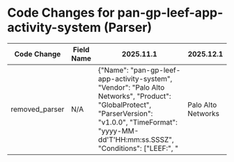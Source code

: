# Code Changes for pan-gp-leef-app-activity-system (Parser)

| Code Change | Field Name | 2025.11.1 | 2025.12.1 |
|-------------|------------|-----------|------------|
| removed_parser | N/A | {"Name": "pan-gp-leef-app-activity-system", "Vendor": "Palo Alto Networks", "Product": "GlobalProtect", "ParserVersion": "v1.0.0", "TimeFormat": "yyyy-MM-dd'T'HH:mm:ss.SSSZ", "Conditions": ["LEEF:", "|Palo Alto Networks|PAN-OS Syslog Integration|", "|cat=SYSTEM|", "|Subtype="], "Fields": ["\|ReceiveTime=({time}\d\d\d\d\/\d\d\/\d\d\s\d\d:\d\d:\d\d)", "User name:\s*({user}[\w\.\-\!\#\^\~]{1,40}\$?)", "IP\s*({src_ip}[A-Fa-f:.\d]+),\s*port\s*({src_port}\d+)", "DeviceName=({host}[\w\-.]+)", "Severity=({severity}[^\s|]+)", "connected to server\s({dest_ip}((([0-9a-fA-F.]{0,4}):{1,2}){1,7}([0-9a-fA-F]){0,4})|(((25[0-5]|(2[0-4]|1\d|[0-9]|)\d)\.?\b){4})):({dest_port}\d+)", "initiated by:\s*({src_ip}((([0-9a-fA-F.]{0,4}):{1,2}){1,7}([0-9a-fA-F]){0,4})|(((25[0-5]|(2[0-4]|1\d|[0-9]|)\d)\.?\b){4}))(:({src_port}\d+))?", "Client OS ( version)?.+?({os}iOS|Android|BlackBerry|Windows Phone|BeOS|(?:X|x)11|(?:W|w)indows|(?:L|l)inux|(?:M|m)acintosh|(?:D|d)arwin)", "((?:1969-[^,]+?)|({time}\d\d\d\d-\d\d-\d\dT\d\d:\d\d:\d\d\.\d+[\+-]\d+:\d+))"]} | N/A |
